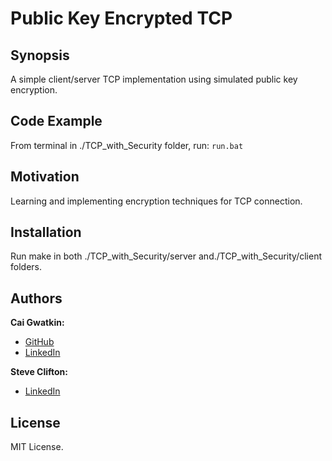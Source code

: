 # Public Key Encrypted TCP

## Synopsis

A simple client/server TCP implementation using simulated public key encryption.

## Code Example

From terminal in ./TCP_with_Security folder, run: `run.bat`

## Motivation

Learning and implementing encryption techniques for TCP connection.

## Installation

Run make in both ./TCP_with_Security/server and./TCP_with_Security/client folders.

## Authors

**Cai Gwatkin:**

* [GitHub](https://github.com/CaiGwatkin)
* [LinkedIn](https://www.linkedin.com/in/caigwatkin)

**Steve Clifton:**

* [LinkedIn](https://www.linkedin.com/in/steve-clifton-7a259b31/)

## License

MIT License.
